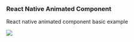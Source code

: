 ### React Native Animated Component
React native animated component basic example 

![](./images/spinner.gif|width=100)
